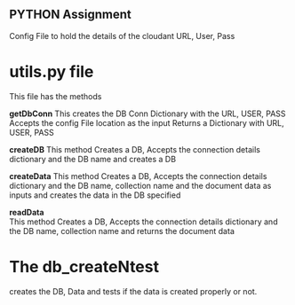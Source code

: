 PYTHON Assignment
-----------------
Config File to hold the details of the cloudant URL, User, Pass


# utils.py file
This file has the methods 

**getDbConn**
This creates the DB Conn Dictionary with the URL, USER, PASS
Accepts the config File location as the input
Returns a Dictionary with URL, USER, PASS

    
**createDB**
This method Creates a DB, Accepts the connection details dictionary and the DB name
and creates a DB


**createData**
This method Creates a DB, Accepts the connection details dictionary and the DB name, collection name and the document data
as inputs and creates the data in the DB specified

    
**readData**    
This method Creates a DB, Accepts the connection details dictionary and the DB name, collection name and returns the document data


# The db_createNtest
creates the DB, Data and tests if the data is created properly or not.
